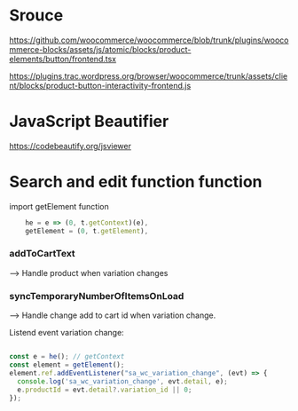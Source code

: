 # Srouce

https://github.com/woocommerce/woocommerce/blob/trunk/plugins/woocommerce-blocks/assets/js/atomic/blocks/product-elements/button/frontend.tsx

https://plugins.trac.wordpress.org/browser/woocommerce/trunk/assets/client/blocks/product-button-interactivity-frontend.js

# JavaScript Beautifier
https://codebeautify.org/jsviewer


# Search and edit function function 

import getElement function
```js
	he = e => (0, t.getContext)(e),
	getElement = (0, t.getElement),
```


### addToCartText
--> Handle product when variation changes

### syncTemporaryNumberOfItemsOnLoad
--> Handle change add to cart id when variation change.


Listend event variation change:
```js

const e = he(); // getContext 
const element = getElement();
element.ref.addEventListener("sa_wc_variation_change", (evt) => {
  console.log('sa_wc_variation_change', evt.detail, e);
  e.productId = evt.detail?.variation_id || 0;
});

```

